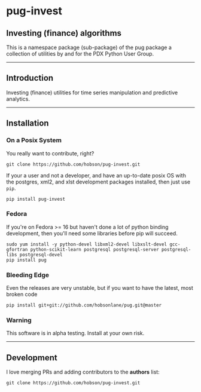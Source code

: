 # pug-invest

## Investing (finance) algorithms 

This is a namespace package (sub-package) of the pug package a collection of utilities by and for the PDX Python User Group.

---

## Introduction

Investing (finance) utilities for time series manipulation and predictive analytics.

---

## Installation

### On a Posix System

You really want to contribute, right?

    git clone https://github.com/hobson/pug-invest.git

If your a user and not a developer, and have an up-to-date posix OS with the postgres, xml2, and xlst development packages installed, then just use `pip`.

    pip install pug-invest

### Fedora

If you're on Fedora >= 16 but haven't done a lot of python binding development, then you'll need some libraries before pip will succeed.

    sudo yum install -y python-devel libxml2-devel libxslt-devel gcc-gfortran python-scikit-learn postgresql postgresql-server postgresql-libs postgresql-devel
    pip install pug

### Bleeding Edge

Even the releases are very unstable, but if you want to have the latest, most broken code

    pip install git+git://github.com/hobsonlane/pug.git@master

### Warning

This software is in alpha testing.  Install at your own risk.

---

## Development

I love merging PRs and adding contributors to the __authors__ list:

    git clone https://github.com/hobson/pug-invest.git


